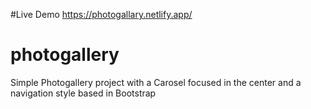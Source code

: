 #Live Demo
https://photogallary.netlify.app/

# photogallery
Simple Photogallery project with a Carosel focused in the center and a navigation style based in Bootstrap
